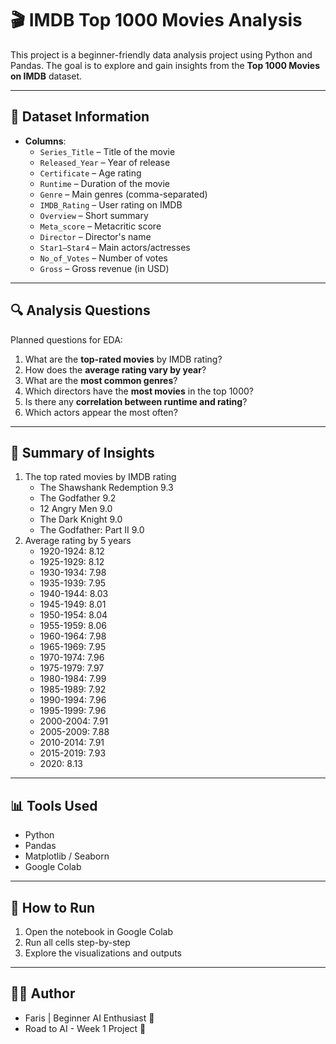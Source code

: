 # 🎬 IMDB Top 1000 Movies Analysis

This project is a beginner-friendly data analysis project using Python and Pandas. The goal is to explore and gain insights from the **Top 1000 Movies on IMDB** dataset.

---

## 📁 Dataset Information

- **Columns**:
  - `Series_Title` – Title of the movie
  - `Released_Year` – Year of release
  - `Certificate` – Age rating
  - `Runtime` – Duration of the movie
  - `Genre` – Main genres (comma-separated)
  - `IMDB_Rating` – User rating on IMDB
  - `Overview` – Short summary
  - `Meta_score` – Metacritic score
  - `Director` – Director's name
  - `Star1–Star4` – Main actors/actresses
  - `No_of_Votes` – Number of votes
  - `Gross` – Gross revenue (in USD)

---

## 🔍 Analysis Questions

Planned questions for EDA:

1. What are the **top-rated movies** by IMDB rating?
2. How does the **average rating vary by year**?
3. What are the **most common genres**?
4. Which directors have the **most movies** in the top 1000?
5. Is there any **correlation between runtime and rating**?
6. Which actors appear the most often?

---

## 🧠 Summary of Insights

1. The top rated movies by IMDB rating
   - The Shawshank Redemption	9.3
   - The Godfather	9.2
   - 12 Angry Men	9.0
   - The Dark Knight	9.0
   - The Godfather: Part II	9.0
2. Average rating by 5 years
   - 1920-1924: 8.12
   - 1925-1929: 8.12
   - 1930-1934: 7.98
   - 1935-1939: 7.95
   - 1940-1944: 8.03
   - 1945-1949: 8.01
   - 1950-1954: 8.04
   - 1955-1959: 8.06
   - 1960-1964: 7.98
   - 1965-1969: 7.95
   - 1970-1974: 7.96
   - 1975-1979: 7.97
   - 1980-1984: 7.99
   - 1985-1989: 7.92
   - 1990-1994: 7.96
   - 1995-1999: 7.96
   - 2000-2004: 7.91
   - 2005-2009: 7.88
   - 2010-2014: 7.91
   - 2015-2019: 7.93
   - 2020: 8.13


---

## 📊 Tools Used

- Python
- Pandas
- Matplotlib / Seaborn
- Google Colab

---

## 🚀 How to Run

1. Open the notebook in Google Colab
2. Run all cells step-by-step
3. Explore the visualizations and outputs

---

## 🙋‍♂️ Author

- Faris | Beginner AI Enthusiast 🤖  
- Road to AI - Week 1 Project 🚀
